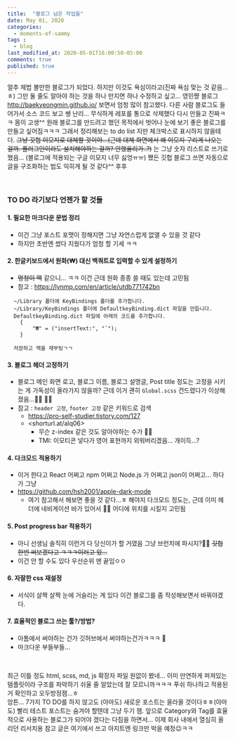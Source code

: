 ```yaml
---
title:  "블로그 남은 작업들"
date: May 01, 2020
categories:
  - moments-of-sammy
tags :
  - blog
last_modified_at: 2020-05-01T16:00:50-05:00
comments: true
published: true
---
```


얼추 제법 볼만한 블로그가 되었다. 하지만 이것도 욕심이라고(진짜 욕심 맞는 것 같음...ㅎ) 그만 둘 줄도 알아야 하는 것을 하나 만지면 하나 수정하고 싶고... 영민쨩 블로그 <http://baekyeongmin.github.io/> 보면서 엄청 많이 참고했다. 다른 사람 블로그도 들어가서 소스 코드 보고 쌩 난리... 무식하게 레포를 통으로 삭제했다 다시 만들고 진짜ㅋㅋ 몸이 고생^^ 원래 블로그를 만드려고 했던 목적에서 벗어나 눈에 보기 좋은 블로그를 만들고 싶어짐ㅋㅋㅋ 그래서 정리해보는 to do list 지만 체크박스로 표시하지 않을테다. ~~그냥 깃헙 이모지로 대체할 것이야...(근데 대체 화면에서 왜 이모지 구리게 나오는 걸까. 플러그인이라도 설치해야하는 걸까? 안했을리가..?)~~ 는 그냥 숫자 리스트로 쓰기로 했음... (블로그에 적용되는 구글 이모지 너무 싫엉ㅠㅠ) 쨌든 깃헙 블로그 쓰면 자동으로 글을 구조화하는 법도 익히게 될 것 같다^^ 후후  

<br>

### TO DO 라기보다 언젠가 할 것들

#### 1. 필요한 마크다운 문법 정리
- 이건 그냥 포스트 포맷이 정해지면 그냥 자연스럽게 없앨 수 있을 것 같다
- 하지만 초반엔 썼다 지웠다가 엄청 할 기세 ㅋㅋ

#### 2. 한글키보드에서 원화(₩) 대신 백쿼트로 입력할 수 있게 설정하기
- ~~멍청이 맥~~ 같으니... ㅋㅋ 이건 근데 원화 종종 쓸 때도 있는데 고민됨
- 참고 : <https://lynmp.com/en/article/utdb771742bn>
```
  ~/Library 폴더에 KeyBindings 폴더를 추가합니다.
  ~/Library/KeyBindings 폴더에 DefaultkeyBinding.dict 파일을 만듭니다.
  DefaultkeyBinding.dict 파일에 아래의 코드를 추가합니다.
    {
        "₩" = ("insertText:", "`");
    }
  
  저장하고 맥을 재부팅ㄱㄱ
```

#### 3. 블로그 헤더 고정하기
- 블로그 메인 화면 로고, 블로그 이름, 블로그 설명글, Post title 정도는 고정을 시키는 게 가독성이 올라가지 않을까? 근데 이거 괜히 `Global.scss` 건드렸다가 이상해졌음...:woman_facepalming:	:woman_facepalming:	
- 참고 : `header 고정`, `footer 고정` 같은 키워드로 검색
  - <https://pro-self-studier.tistory.com/127>
  - <shorturl.at/alq06>
    - 무슨 z-index 같은 것도 알아야하는 수가 :woman_facepalming:
    - TMI: 이모티콘 넣다가 영어 표현까지 외워버리겠음... 개이득...?
    
#### 4. 다크모드 적용하기
- 이거 한다고 React 어쩌고 npm 어쩌고 Node.js 가 어쩌고 json이 어쩌고... 하다가 그냥
- <https://github.com/hsh2001/apple-dark-mode>
  - 여기 참고해서 해보면 좋을 것 같다...ㅎ 해야지 다크모드 정도는, 근데 이미 헤더에 네비게이션 바가 있어서 :woman_facepalming: 어디에 위치를 시킬지 고민됨
  
#### 5. Post progress bar 적용하기
- 아니 선생님 솔직히 이런거 다 당신이가 할 거였음 그냥 브런치에 파시지?:woman_shrugging:	~~깃헙 한번 써보겠다고 ㅋㅋㅋ이러고 있...~~
- 이건 안 할 수도 있다 우선순위 맨 끝임ㅇㅇ

#### 6. 자잘한 css 재설정
- 서식이 살짝 살짝 눈에 거슬리는 게 있다 이건 블로그를 좀 작성해보면서 바꿔야겠다.

#### 7. 효율적인 블로그 쓰는 툴?/방법?
- 아톰에서 써야하는 건가 깃허브에서 써야하는건가ㅋㅋㅋ :thinking:
- 마크다운 부들부들...

<br>

최근 이틀 정도 html, scss, md, js 확장자 파일 원없이 봤네... 이미 만연하게 퍼져있는 템플릿이라 구조를 파악하기 쉬울 줄 알았는데 잘 모르니까ㅋㅋㅋ 푸쉬 하나하고 적용된 거 확인하고 오두방정잼...ㅎ  
암튼... 7가지 TO DO를 하지 않고도 (아마도) 새로운 포스트는 올라올 것이다ㅎㅎ(아마도) 빨리 테스트 포스트는 숨겨야 할텐데 그냥 두기 잼. 앞으로 Category와 Tag를 효율적으로 사용하는 블로그가 되어야 겠다는 다짐을 하면서... 이제 회사 내에서 열심히 올리던 리서치용 참고 글은 여기에서 쓰고 아지트엔 링크만 박을 예정:wink:ㅋㅋ
  
